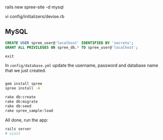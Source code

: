 
rails new spree-site -d mysql

vi config/initializers/devise.rb

## MySQL

```sql
CREATE USER spree_user@'localhost' IDENTIFIED BY 'secreto';
GRANT ALL PRIVILEGES ON spree_db.* TO spree_user@'localhost';

exit
```

In `config/database.yml` update the username, password and database name that we just created.

```rb
```

```bash
gem install spree
spree install -A

rake db:create
rake db:migrate
rake db:seed
rake spree_sample:load
```

All done, run the app:
```bash
rails server
# visit
```
